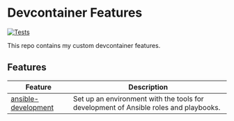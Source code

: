# Devcontainer Features

[![Tests](https://github.com/dcjulian29/devcontainer-features/actions/workflows/test.yaml/badge.svg)](https://github.com/dcjulian29/devcontainer-features/actions/workflows/test.yaml)

This repo contains my custom devcontainer features.

## Features

| Feature                                                      | Description                                                                                                             |
| ------------------------------------------------------------ | ----------------------------------------------------------------------------------------------------------------------- |
| [ansible-development](./src/ansible-development)       | Set up an environment with the tools for development of Ansible roles and playbooks.              |
